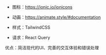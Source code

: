 - 图标：https://ionic.io/ionicons
- 动画：https://animate.style/#documentation
- 样式：TailwindCSS

- 请求：React Query

优点：简洁现代的UI、完善的交互体验和错误处理
